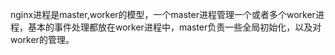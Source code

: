 <!--
author: checkking
date: 2017-02-23
title: nginx的进程模型
tags: nginx
category: nginx
status: publish
summary: 通过源码分析一下nginx的进程模型
-->
nginx进程是master,worker的模型，一个master进程管理一个或者多个worker进程，基本的事件处理都放在worker进程中，master负责一些全局初始化，以及对worker的管理。
